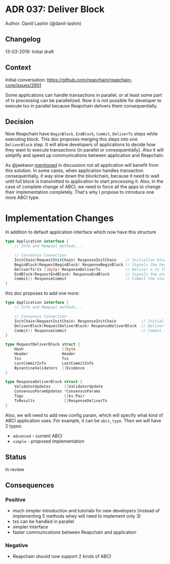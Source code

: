 # ADR 037: Deliver Block

Author: Daniil Lashin (@danil-lashin)

## Changelog

13-03-2019: Initial draft

## Context

Initial conversation: https://github.com/reapchain/reapchain-core/issues/2901

Some applications can handle transactions in parallel, or at least some
part of tx processing can be parallelized. Now it is not possible for developer
to execute txs in parallel because Reapchain delivers them consequentially.

## Decision

Now Reapchain have `BeginBlock`, `EndBlock`, `Commit`, `DeliverTx` steps
while executing block. This doc proposes merging this steps into one `DeliverBlock`
step. It will allow developers of applications to decide how they want to
execute transactions (in parallel or consequentially). Also it will simplify and
speed up communications between application and Reapchain.

As @jaekwon [mentioned](https://github.com/reapchain/reapchain-core/issues/2901#issuecomment-477746128)
in discussion not all application will benefit from this solution. In some cases,
when application handles transaction consequentially, it way slow down the blockchain,
because it need to wait until full block is transmitted to application to start
processing it. Also, in the case of complete change of ABCI, we need to force all the apps
to change their implementation completely. That's why I propose to introduce one more ABCI
type.

# Implementation Changes

In addition to default application interface which now have this structure

```go
type Application interface {
    // Info and Mempool methods...

    // Consensus Connection
    InitChain(RequestInitChain) ResponseInitChain    // Initialize blockchain with validators and other info from ReapchainCore
    BeginBlock(RequestBeginBlock) ResponseBeginBlock // Signals the beginning of a block
    DeliverTx(tx []byte) ResponseDeliverTx           // Deliver a tx for full processing
    EndBlock(RequestEndBlock) ResponseEndBlock       // Signals the end of a block, returns changes to the validator set
    Commit() ResponseCommit                          // Commit the state and return the application Merkle root hash
}
```

this doc proposes to add one more:

```go
type Application interface {
    // Info and Mempool methods...

    // Consensus Connection
    InitChain(RequestInitChain) ResponseInitChain           // Initialize blockchain with validators and other info from ReapchainCore
    DeliverBlock(RequestDeliverBlock) ResponseDeliverBlock  // Deliver full block
    Commit() ResponseCommit                                 // Commit the state and return the application Merkle root hash
}

type RequestDeliverBlock struct {
    Hash                 []byte
    Header               Header
    Txs                  Txs
    LastCommitInfo       LastCommitInfo
    ByzantineValidators  []Evidence
}

type ResponseDeliverBlock struct {
    ValidatorUpdates      []ValidatorUpdate
    ConsensusParamUpdates *ConsensusParams
    Tags                  []kv.Pair
    TxResults             []ResponseDeliverTx
}

```

Also, we will need to add new config param, which will specify what kind of ABCI application uses.
For example, it can be `abci_type`. Then we will have 2 types:
- `advanced` - current ABCI
- `simple` - proposed implementation

## Status

In review

## Consequences

### Positive

- much simpler introduction and tutorials for new developers (instead of implementing 5 methods whey
will need to implement only 3)
- txs can be handled in parallel
- simpler interface
- faster communications between Reapchain and application

### Negative

- Reapchain should now support 2 kinds of ABCI
